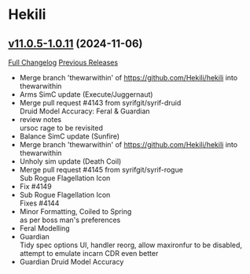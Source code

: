 # Hekili

## [v11.0.5-1.0.11](https://github.com/Hekili/hekili/tree/v11.0.5-1.0.11) (2024-11-06)
[Full Changelog](https://github.com/Hekili/hekili/compare/v11.0.5-1.0.10...v11.0.5-1.0.11) [Previous Releases](https://github.com/Hekili/hekili/releases)

- Merge branch 'thewarwithin' of https://github.com/Hekili/hekili into thewarwithin  
- Arms SimC update (Execute/Juggernaut)  
- Merge pull request #4143 from syrifgit/syrif-druid  
    Druid Model Accuracy: Feral & Guardian  
- review notes  
    ursoc rage to be revisited  
- Balance SimC update (Sunfire)  
- Merge branch 'thewarwithin' of https://github.com/Hekili/hekili into thewarwithin  
- Unholy sim update (Death Coil)  
- Merge pull request #4145 from syrifgit/syrif-rogue  
    Sub Rogue Flagellation Icon  
- Fix #4149  
- Sub Rogue Flagellation Icon  
    Fixes #4144  
- Minor Formatting, Coiled to Spring  
    as per boss man's preferences  
- Feral Modelling  
- Guardian  
    Tidy spec options UI, handler reorg, allow maxironfur to be disabled, attempt to emulate incarn CDR even better  
- Guardian Druid Model Accuracy  
